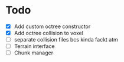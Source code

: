 # Todo

- [x] Add custom octree constructor
- [x] Add octree collision to voxel
- [ ] separate collision files bcs kinda fackt atm
- [ ] Terrain interface
- [ ] Chunk manager
